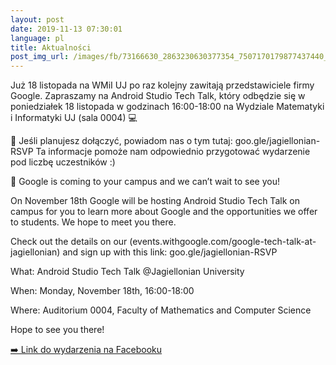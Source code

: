 ```yaml
---
layout: post
date: 2019-11-13 07:30:01
language: pl
title: Aktualności
post_img_url: /images/fb/73166630_2863230630377354_7507170179877437440_o.jpg
---
```


Już 18 listopada na WMiI UJ po raz kolejny zawitają przedstawiciele firmy Google. Zapraszamy na Android Studio Tech Talk, który odbędzie się w poniedziałek 18 listopada w godzinach 16:00-18:00 na Wydziale Matematyki i Informatyki UJ (sala 0004) 💻

🤖
Jeśli planujesz dołączyć, powiadom nas o tym tutaj: goo.gle/jagiellonian-RSVP
Ta informacje pomoże nam odpowiednio przygotować wydarzenie pod liczbę uczestników :)

👾
Google is coming to your campus and we can’t wait to see you!

On November 18th Google will be hosting Android Studio Tech Talk on campus for you to learn more about Google and the opportunities we offer to students. We hope to meet you there.

Check out the details on our (events.withgoogle.com/google-tech-talk-at-jagiellonian) and sign up with this link: goo.gle/jagiellonian-RSVP

What: Android Studio Tech Talk @Jagiellonian University

When: Monday, November 18th, 16:00-18:00

Where: Auditorium 0004, Faculty of Mathematics and Computer Science

Hope to see you there!

 <a href="https://www.facebook.com/events/2229288117368999/">➡️ Link do wydarzenia na Facebooku</a>